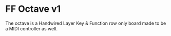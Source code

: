 # FF Octave v1
The octave is a Handwired Layer Key & Function row only board made to be a MIDI controller as well.
